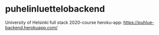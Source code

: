 # puhelinluettelobackend
University of Helsinki full stack 2020-course
heroku-app: 
https://puhlue-backend.herokuapp.com/

